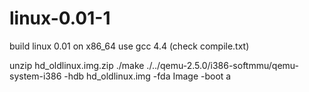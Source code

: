 # linux-0.01-1
build linux 0.01 on x86_64
use gcc 4.4 (check compile.txt)
 
unzip hd_oldlinux.img.zip
./make
./../qemu-2.5.0/i386-softmmu/qemu-system-i386 -hdb hd_oldlinux.img -fda Image -boot a
